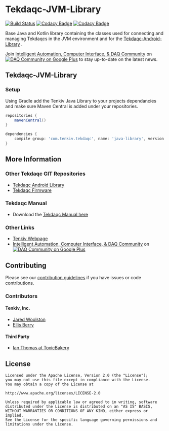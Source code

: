 Tekdaqc-JVM-Library
====================
[![Build Status](https://travis-ci.org/Tenkiv/Tekdaqc-Java-Library.svg?branch=master)](https://travis-ci.org/Tenkiv/Tekdaqc-Java-Library) [![Codacy Badge](https://api.codacy.com/project/badge/Grade/6b9a493eb1194c7fb9667f9a813c5d41)](https://www.codacy.com/app/Tenkiv/Tekdaqc-Java-Library?utm_source=github.com&amp;utm_medium=referral&amp;utm_content=Tenkiv/Tekdaqc-Java-Library&amp;utm_campaign=Badge_Grade) [![Codacy Badge](https://api.codacy.com/project/badge/Coverage/6b9a493eb1194c7fb9667f9a813c5d41)](https://www.codacy.com/app/Tenkiv/Tekdaqc-Java-Library?utm_source=github.com&utm_medium=referral&utm_content=Tenkiv/Tekdaqc-Java-Library&utm_campaign=Badge_Coverage)

Base Java and Kotlin library containing the classes used for connecting and managing Tekdaqcs in the JVM environment and for the [Tekdaqc-Android-Library](https://github.com/Tenkiv/Tekdaqc-Android-Library) .

Join [Intelligent Automation, Computer Interface, & DAQ Community](https://plus.google.com/u/0/communities/109351353187504550254) on [![DAQ Community on Google Plus](https://ssl.gstatic.com/images/icons/gplus-16.png)](https://plus.google.com/u/0/communities/109351353187504550254) to stay up-to-date on the latest news.

## Tekdaqc-JVM-Library

### Setup
Using Gradle add the Tenkiv Java Library to your projects dependancies and make sure Maven Central is added under your repositories.

```groovy
repositories {
    mavenCentral()
}

dependencies {
    compile group: 'com.tenkiv.tekdaqc', name: 'java-library', version: '2.1.2.3'
}
```

## More Information

### Other Tekdaqc GIT Repositories
* [Tekdaqc Android Library](https://github.com/Tenkiv/Tekdaqc-Android-Library)
* [Tekdaqc Firmware](https://github.com/Tenkiv/Tekdaqc-Firmware)

### Tekdaqc Manual
* Download the [Tekdaqc Manual here](http://www.tenkiv.com/tekdaqc_manual_pdf_v3.pdf)

### Other Links
* [Tenkiv Webpage](http://www.tenkiv.com/)
* [Intelligent Automation, Computer Interface, & DAQ Community](https://plus.google.com/u/0/communities/109351353187504550254) on [![DAQ Community on Google Plus](https://ssl.gstatic.com/images/icons/gplus-16.png)](https://plus.google.com/u/0/communities/109351353187504550254)

## Contributing

Please see our [contribution guidelines](https://github.com/Tenkiv/Tekdaqc-Android-Library/blob/master/CONTRIBUTING.md) if you have issues or code contributions.

### Contributors
#### Tenkiv, Inc.
* [Jared Woolston](https://github.com/jwoolston)
* [Ellis Berry](https://github.com/ejberry)

#### Third Party
* [Ian Thomas at ToxicBakery](https://github.com/ToxicBakery)

## License

    Licensed under the Apache License, Version 2.0 (the "License");
    you may not use this file except in compliance with the License.
    You may obtain a copy of the License at
    
    http://www.apache.org/licenses/LICENSE-2.0
    
    Unless required by applicable law or agreed to in writing, software
    distributed under the License is distributed on an "AS IS" BASIS,
    WITHOUT WARRANTIES OR CONDITIONS OF ANY KIND, either express or implied.
    See the License for the specific language governing permissions and
    limitations under the License.
